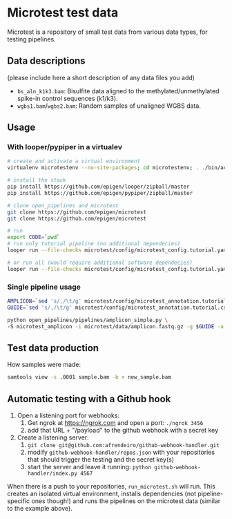 # Microtest test data

Microtest is a repository of small test data from various data types, for testing pipelines.

## Data descriptions
(please include here a short description of any data files you add)

* `bs_aln_k1k3.bam`: Bisulfite data aligned to the methylated/unmethylated spike-in control sequences (k1/k3).
* `wgbs1.bam`/`wgbs2.bam`: Random samples of unaligned WGBS data.


## Usage

### With looper/pypiper in a virtualev


```bash
# create and activate a virtual environment
virtualenv microtestenv --no-site-packages; cd microtestenv; . ./bin/activate

# install the stack
pip install https://github.com/epigen/looper/zipball/master
pip install https://github.com/epigen/pypiper/zipball/master

# clone open_pipelines and microtest
git clone https://github.com/epigen/microtest
git clone https://github.com/epigen/microtest

# run
export CODE=`pwd`
# run only tutorial pipeline (no additional dependecies)
looper run --file-checks microtest/config/microtest_config.tutorial.yaml

# or run all (would require additional software dependecies)
looper run --file-checks microtest/config/microtest_config.tutorial.yaml
```


### Single pipeline usage

```bash
AMPLICON=`sed 's/,/\t/g' microtest/config/microtest_annotation.tutorial.csv | tail -n 1 | cut -f 14`
GUIDE=`sed 's/,/\t/g' microtest/config/microtest_annotation.tutorial.csv | tail -n 1 | cut -f 15`

python open_pipelines/pipelines/amplicon_simple.py \
-S microtest_amplicon -i microtest/data/amplicon.fastq.gz -g $GUIDE -a $AMPLICON -O microtes_amplicon
```

## Test data production

How samples were made:

```bash
samtools view -s .0001 sample.bam -b > new_sample.bam
```

## Automatic testing with a Github hook

1. Open a listening port for webhooks:
    1. Get ngrok at https://ngrok.com and open a port: `./ngrok 3456`
    2. add that URL + "/payload" to the github webhook with a secret key
2. Create a listening server:
    1. `git clone git@github.com:afrendeiro/github-webhook-handler.git`
    2. modify `github-webhook-handler/repos.json` with your repositories that should trigger the testing and the secret key(s)
    3. start the server and leave it running: `python github-webhook-handler/index.py 4567`

When there is a push to your repositories, `run_microtest.sh` will run.
This creates an isolated virtual environment, installs dependencies (not pipeline-specific ones though!)
and runs the pipelines on the microtest data (similar to the example above).
